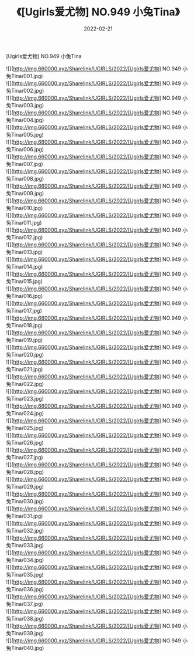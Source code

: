 ﻿---
layout: post
title:  《[Ugirls爱尤物] NO.949 小兔Tina》
date:   2022-02-21
img: http://img.660000.xyz/Sharelink/UGIRLS/2022/[Ugirls爱尤物] NO.949 小兔Tina/000.jpg
categories: [美女, 清纯, 唯美]
---

[Ugirls爱尤物] NO.949 小兔Tina

 ![](http://img.660000.xyz/Sharelink/UGIRLS/2022/[Ugirls爱尤物] NO.949 小兔Tina/001.jpg) <br>![](http://img.660000.xyz/Sharelink/UGIRLS/2022/[Ugirls爱尤物] NO.949 小兔Tina/002.jpg) <br>![](http://img.660000.xyz/Sharelink/UGIRLS/2022/[Ugirls爱尤物] NO.949 小兔Tina/003.jpg) <br>![](http://img.660000.xyz/Sharelink/UGIRLS/2022/[Ugirls爱尤物] NO.949 小兔Tina/004.jpg) <br>![](http://img.660000.xyz/Sharelink/UGIRLS/2022/[Ugirls爱尤物] NO.949 小兔Tina/005.jpg) <br>![](http://img.660000.xyz/Sharelink/UGIRLS/2022/[Ugirls爱尤物] NO.949 小兔Tina/006.jpg) <br>![](http://img.660000.xyz/Sharelink/UGIRLS/2022/[Ugirls爱尤物] NO.949 小兔Tina/007.jpg) <br>![](http://img.660000.xyz/Sharelink/UGIRLS/2022/[Ugirls爱尤物] NO.949 小兔Tina/008.jpg) <br>![](http://img.660000.xyz/Sharelink/UGIRLS/2022/[Ugirls爱尤物] NO.949 小兔Tina/009.jpg) <br>![](http://img.660000.xyz/Sharelink/UGIRLS/2022/[Ugirls爱尤物] NO.949 小兔Tina/010.jpg) <br>![](http://img.660000.xyz/Sharelink/UGIRLS/2022/[Ugirls爱尤物] NO.949 小兔Tina/011.jpg) <br>![](http://img.660000.xyz/Sharelink/UGIRLS/2022/[Ugirls爱尤物] NO.949 小兔Tina/012.jpg) <br>![](http://img.660000.xyz/Sharelink/UGIRLS/2022/[Ugirls爱尤物] NO.949 小兔Tina/013.jpg) <br>![](http://img.660000.xyz/Sharelink/UGIRLS/2022/[Ugirls爱尤物] NO.949 小兔Tina/014.jpg) <br>![](http://img.660000.xyz/Sharelink/UGIRLS/2022/[Ugirls爱尤物] NO.949 小兔Tina/015.jpg) <br>![](http://img.660000.xyz/Sharelink/UGIRLS/2022/[Ugirls爱尤物] NO.949 小兔Tina/016.jpg) <br>![](http://img.660000.xyz/Sharelink/UGIRLS/2022/[Ugirls爱尤物] NO.949 小兔Tina/017.jpg) <br>![](http://img.660000.xyz/Sharelink/UGIRLS/2022/[Ugirls爱尤物] NO.949 小兔Tina/018.jpg) <br>![](http://img.660000.xyz/Sharelink/UGIRLS/2022/[Ugirls爱尤物] NO.949 小兔Tina/019.jpg) <br>![](http://img.660000.xyz/Sharelink/UGIRLS/2022/[Ugirls爱尤物] NO.949 小兔Tina/020.jpg) <br>![](http://img.660000.xyz/Sharelink/UGIRLS/2022/[Ugirls爱尤物] NO.949 小兔Tina/021.jpg) <br>![](http://img.660000.xyz/Sharelink/UGIRLS/2022/[Ugirls爱尤物] NO.949 小兔Tina/022.jpg) <br>![](http://img.660000.xyz/Sharelink/UGIRLS/2022/[Ugirls爱尤物] NO.949 小兔Tina/023.jpg) <br>![](http://img.660000.xyz/Sharelink/UGIRLS/2022/[Ugirls爱尤物] NO.949 小兔Tina/024.jpg) <br>![](http://img.660000.xyz/Sharelink/UGIRLS/2022/[Ugirls爱尤物] NO.949 小兔Tina/025.jpg) <br>![](http://img.660000.xyz/Sharelink/UGIRLS/2022/[Ugirls爱尤物] NO.949 小兔Tina/026.jpg) <br>![](http://img.660000.xyz/Sharelink/UGIRLS/2022/[Ugirls爱尤物] NO.949 小兔Tina/027.jpg) <br>![](http://img.660000.xyz/Sharelink/UGIRLS/2022/[Ugirls爱尤物] NO.949 小兔Tina/028.jpg) <br>![](http://img.660000.xyz/Sharelink/UGIRLS/2022/[Ugirls爱尤物] NO.949 小兔Tina/029.jpg) <br>![](http://img.660000.xyz/Sharelink/UGIRLS/2022/[Ugirls爱尤物] NO.949 小兔Tina/030.jpg) <br>![](http://img.660000.xyz/Sharelink/UGIRLS/2022/[Ugirls爱尤物] NO.949 小兔Tina/031.jpg) <br>![](http://img.660000.xyz/Sharelink/UGIRLS/2022/[Ugirls爱尤物] NO.949 小兔Tina/032.jpg) <br>![](http://img.660000.xyz/Sharelink/UGIRLS/2022/[Ugirls爱尤物] NO.949 小兔Tina/033.jpg) <br>![](http://img.660000.xyz/Sharelink/UGIRLS/2022/[Ugirls爱尤物] NO.949 小兔Tina/034.jpg) <br>![](http://img.660000.xyz/Sharelink/UGIRLS/2022/[Ugirls爱尤物] NO.949 小兔Tina/035.jpg) <br>![](http://img.660000.xyz/Sharelink/UGIRLS/2022/[Ugirls爱尤物] NO.949 小兔Tina/036.jpg) <br>![](http://img.660000.xyz/Sharelink/UGIRLS/2022/[Ugirls爱尤物] NO.949 小兔Tina/037.jpg) <br>![](http://img.660000.xyz/Sharelink/UGIRLS/2022/[Ugirls爱尤物] NO.949 小兔Tina/038.jpg) <br>![](http://img.660000.xyz/Sharelink/UGIRLS/2022/[Ugirls爱尤物] NO.949 小兔Tina/039.jpg) <br>![](http://img.660000.xyz/Sharelink/UGIRLS/2022/[Ugirls爱尤物] NO.949 小兔Tina/040.jpg) <br>